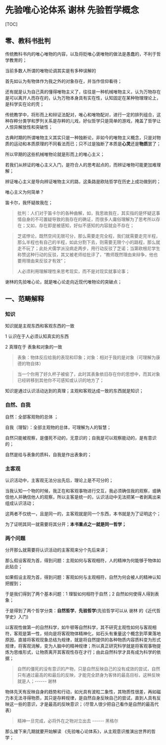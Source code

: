 # 先验唯心论体系  谢林  先验哲学概念

[TOC]

## 零、教科书批判  

传统教科书内的唯心唯物的内容，以及将贬唯心褒唯物的做法是愚蠢的，不利于哲学教育的；

当前多数人所谓的唯物论调其实是有多种误解的

首先如认为有物体作为我之外的对象存在，并当作信仰看待；

还有就是认为自己真的懂得唯物主义了，往往是一种机械唯物主义，认为万物存在是可以离开人而存在的，认为万物本身具有实在性，认知固定在某种物理理论上，是科学实在论的壳；



传统教学中，将形而上和辩证法配对，唯心和唯物配对，进行一定的排列组合，这种存粹分类学和罗列关系是存粹的儿戏，好似哲学只是简单的游戏，掩盖了哲学让人惊异解放性和突破性；

古典时期的所谓唯物主义其实只是一种独断论，非如今的唯物主义概念，只是对物质的运动和本质原理的不同看法而已；只不过是独断了本质是**心灵**还是**物质**罢了；

所以早期的这些机械唯物论就是形而上的唯心主义；



若我们从辨证的唯心主义入门，是符合人的思考起点的，而辨证唯物可能更加难理解；

辨证唯心主义是导向辨证唯物主义的路，这条路是欧陆哲学在历史上成功做到的；



唯心主义为何简单？

笛卡尔，我怀疑故我在；

> 批判：人们对于笛卡尔的各种曲解，如，我思故我在，其实指的是怀疑这事情自身的不可置疑导致的我存在的确证，而很多人庸俗理解为了思考所以存在；又如，存在即是被感知，好似不感知的内容就会不存在； 

> 芝诺悖论，既然空间无限可分，那么需要走完全程，我们就需要走完半程，那么半程也有自己的半程，如此分割下去，则需要无限个小的路程，那么就走不玩了；此处犬儒学派没病走两步，用行动反驳了芝诺；当第欧根尼学生称赞这种行动的反驳，其又被老师给批评了，“教师既然理由来辩争，他也要用理由来反驳才有效”；
>
> 人必须利用理解理性来思考现实，而不是对现实就事论事；



谢林的先验唯心论，就是唯心论走向近现代唯物论的突破点；



## 一、范畴解释

### 知识

知识就是主观东西和客观东西的一致

1 认识在于人必须认知真实的东西

2 真理在于 表象和对象的一致

> 表象：物体反应给我的表现和印象；对象：相对于我的是对象（可理解为康德的物自体）

> 当一个你用了好久杯子被偷了，此时其表象依旧存在你的思想中，而其对象已经转移到其他你不可感知或认识的地方了；

知识是通过认识活动达到的真理；主观和客观达成一致的东西就是知识；

### 自然、自我

自然：全部客观物的总体 ；

自我（理智）：全部主观物的总体，可理解为人的智慧；

自然只能被观察，是僵死不动的，无意识的；自我是可以观察能动的，是有意识的；

自然是给与表象的质料，自我是作出表象的；

### 主客观

认识活动中，主客观无法分出先后，理论上是不可分的；

当我认知一个物的时候，我正在和客观事物进行交互，我必须确信我的观察，或确信他人并确信他人的观察，所以主客是统一的，认识活动中无法把某一者剥离出来组成认识活动；

这两者不仅统一，且是同一的，主客观就是同一个东西，本书就是为了证明这个；

为了证明其同一就需要将其分开；**本书重点之一就是同一哲学；**

### 两个问题

分开那么就需要将认识活动的主客观来分个先后来讲；

那么假设客观为首，得到问题：主观如何与客观相符，人的精神为何能够于物体如此贴合；

如果假设主观为首，得到问题：客观如何与主观相符，自然为何会被人的精神认知把握到；



于是我们得到了两个基本问题：1 理智如何相符于自然；2 自然如何使得人得到表象；

于是得到了两个哲学分类：**自然哲学**，**先验哲学**(先验哲学可以从 谢林 的《近代哲学史》入门)



以客观性做第一的自然科学，如牛顿等自然科学，其不研究主观性如何与客观相符，客观是第一性，倾向是将客观物体精神化，如石头有重量这个概念到苹果落地原因，直接将客观现象总结为规律，就是将自然提供的各种物质内容质料变为形式规律，将客观消解，变为人脑中的精神规律；所以真正研究科学就是将客观事物提炼为思维形式，让物质离开其客观性存在才行；由此自然科学才具有成为科学的依据；



> 自然的僵死的没有意识的产物，只是自然反映自己的没有成效的尝试，自然只有通过最高的和最后的反映，才能完全跻身为客体的最高目标，这种反映就是人；------ 谢林

物体先天有反映自身的趋势和行动，如光具有波粒二象性，其物质性很差，再如磁力本无法寻得物质，其只是存粹规律，是自然自身反映自己的尝试，直到人具有反映这一些的意识，才是最高的反映意识；（尽管人很少把自己看作是自然的最高代表）

> 精神一旦完成，必将外在之物对立出去 ------ 黑格尔

那么接下来几期就要开始解读 《先验唯心论体系》，从主观意识推演出世界的哲学；























